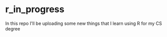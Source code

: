 # r_in_progress
In this repo I'll be uploading some new things that I learn using R for my CS degree
